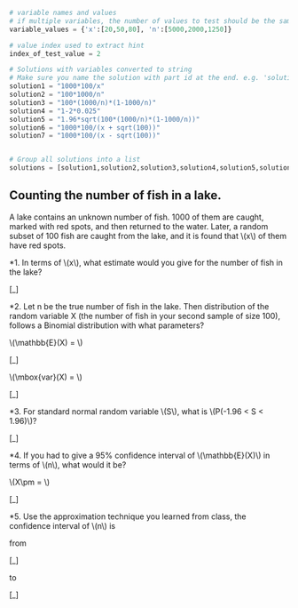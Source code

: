 ```python
# variable names and values
# if multiple variables, the number of values to test should be the same
variable_values = {'x':[20,50,80], 'n':[5000,2000,1250]}

# value index used to extract hint
index_of_test_value = 2

# Solutions with variables converted to string
# Make sure you name the solution with part id at the end. e.g. 'solution1' will be solution for part 1.
solution1 = "1000*100/x"
solution2 = "100*1000/n"
solution3 = "100*(1000/n)*(1-1000/n)"
solution4 = "1-2*0.025"
solution5 = "1.96*sqrt(100*(1000/n)*(1-1000/n))"
solution6 = "1000*100/(x + sqrt(100))"
solution7 = "1000*100/(x - sqrt(100))"


# Group all solutions into a list
solutions = [solution1,solution2,solution3,solution4,solution5,solution6,solution7]

```

## Counting the number of fish in a lake.
A lake contains an unknown number of fish. 1000 of them are caught, marked with red spots, and then
returned to the water. Later, a random subset of 100 fish are caught from the lake, and it is found
that \\\(x\\\) of them have red spots.

*1. In terms of \\\(x\\\), what estimate would you give for the number of fish in the lake?

[_]

*2. Let n be the true number of fish in the lake. Then distribution of the random variable X (the number of fish in your second sample of size 100), follows a Binomial distribution with what parameters?

\\\(\mathbb{E}(X) = \\\)

[_]

\\\(\mbox{var}(X) = \\\)

[_]

*3. For standard normal random variable \\\(S\\\), what is \\\(P(-1.96 < S < 1.96)\\\)?

[_]

*4. If you had to give a 95% confidence interval of \\\(\mathbb{E}(X)\\\) in terms of \\\(n\\\), what would it be?  

\\\(X\pm = \\\)

[_]

*5. Use the approximation technique you learned from class, the confidence interval of \\\(n\\\) is

from

[_]

to

[_]
